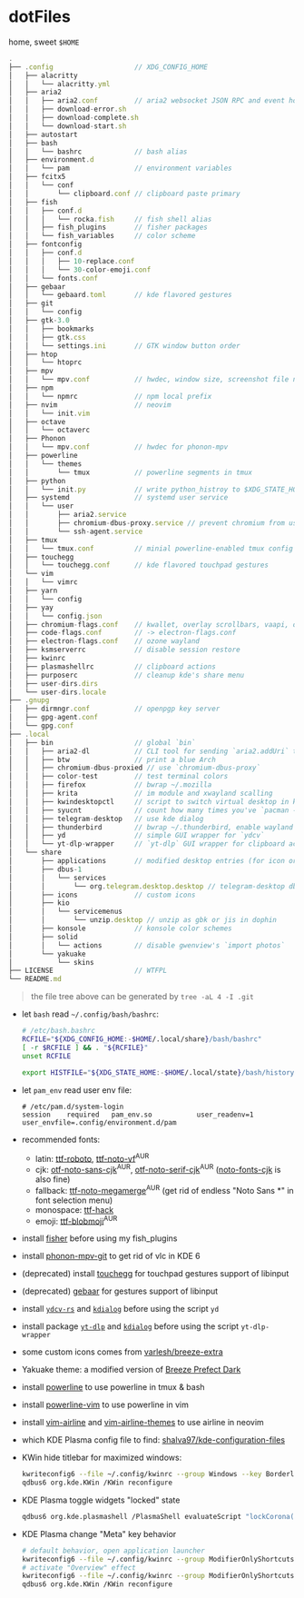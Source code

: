 # dotFiles

home, sweet `$HOME`

```js
.
├── .config                    // XDG_CONFIG_HOME
│   ├── alacritty
│   │   └── alacritty.yml
│   ├── aria2
│   │   ├── aria2.conf         // aria2 websocket JSON RPC and event hooks
│   │   ├── download-error.sh
│   │   ├── download-complete.sh
│   │   └── download-start.sh
│   ├── autostart
│   ├── bash
│   │   └── bashrc             // bash alias
│   ├── environment.d
│   │   └── pam                // environment variables
│   ├── fcitx5
│   │   └── conf
│   │       └── clipboard.conf // clipboard paste primary
│   ├── fish
│   │   ├── conf.d
│   │   │   └── rocka.fish     // fish shell alias
│   │   ├── fish_plugins       // fisher packages
│   │   └── fish_variables     // color scheme
│   ├── fontconfig
│   │   ├── conf.d
│   │   │   ├── 10-replace.conf
│   │   │   └── 30-color-emoji.conf
│   │   └── fonts.conf
│   ├── gebaar
│   │   └── gebaard.toml       // kde flavored gestures
│   ├── git
│   │   └── config
│   ├── gtk-3.0
│   │   ├── bookmarks
│   │   ├── gtk.css
│   │   └── settings.ini       // GTK window button order
│   ├── htop
│   │   └── htoprc
│   ├── mpv
│   │   └── mpv.conf           // hwdec, window size, screenshot file name, etc
│   ├── npm
│   │   └── npmrc              // npm local prefix
│   ├── nvim                   // neovim
│   │   └── init.vim
│   ├── octave
│   │   └── octaverc
│   ├── Phonon
│   │   └── mpv.conf           // hwdec for phonon-mpv
│   ├── powerline
│   │   └── themes
│   │       └── tmux           // powerline segments in tmux
│   ├── python
│   │   └── init.py            // write python_histroy to $XDG_STATE_HOME
│   ├── systemd                // systemd user service
│   │   └── user
│   │       ├── aria2.service
│   │       ├── chromium-dbus-proxy.service // prevent chromium from using dark mode
│   │       └── ssh-agent.service
│   ├── tmux
│   │   └── tmux.conf          // minial powerline-enabled tmux config
│   ├── touchegg
│   │   └── touchegg.conf      // kde flavored touchpad gestures
│   └── vim
│   │   └── vimrc
│   ├── yarn
│   │   └── config
│   ├── yay
│   │   └── config.json
│   ├── chromium-flags.conf    // kwallet, overlay scrollbars, vaapi, ozone wayland
│   ├── code-flags.conf        // -> electron-flags.conf
│   ├── electron-flags.conf    // ozone wayland
│   ├── ksmserverrc            // disable session restore
│   ├── kwinrc
│   ├── plasmashellrc          // clipboard actions
│   ├── purposerc              // cleanup kde's share menu
│   ├── user-dirs.dirs
│   └── user-dirs.locale
├── .gnupg
│   ├── dirmngr.conf           // openpgp key server
│   ├── gpg-agent.conf
│   └── gpg.conf
├── .local
│   ├── bin                    // global `bin`
│   │   ├── aria2-dl           // CLI tool for sending `aria2.addUri` to JSON RPC
│   │   ├── btw                // print a blue Arch
│   │   ├── chromium-dbus-proxied // use `chromium-dbus-proxy`
│   │   ├── color-test         // test terminal colors
│   │   ├── firefox            // bwrap ~/.mozilla
│   │   ├── krita              // im module and xwayland scalling
│   │   ├── kwindesktopctl     // script to switch virtual desktop in kde
│   │   ├── syucnt             // count how many times you've `pacman -Syu`'d
│   │   ├── telegram-desktop   // use kde dialog
│   │   ├── thunderbird        // bwrap ~/.thunderbird, enable wayland
│   │   ├── yd                 // simple GUI wrapper for `ydcv`
│   │   └── yt-dlp-wrapper     // `yt-dlp` GUI wrapper for clipboard actions
│   └── share
│       ├── applications       // modified desktop entries (for icon or description)
│       ├── dbus-1
│       │   └── services
│       │       └── org.telegram.desktop.desktop // telegram-desktop dbus activation
│       ├── icons              // custom icons
│       ├── kio
│       │   └── servicemenus
│       │       └── unzip.desktop // unzip as gbk or jis in dophin
│       ├── konsole            // konsole color schemes
│       ├── solid
│       │   └── actions        // disable gwenview's `import photos`
│       └── yakuake
│           └── skins
├── LICENSE                    // WTFPL
└── README.md
```

> the file tree above can be generated by `tree -aL 4 -I .git`

- let `bash` read `~/.config/bash/bashrc`:

    ```bash
    # /etc/bash.bashrc
    RCFILE="${XDG_CONFIG_HOME:-$HOME/.local/share}/bash/bashrc"
    [ -r $RCFILE ] && . "${RCFILE}"
    unset RCFILE

    export HISTFILE="${XDG_STATE_HOME:-$HOME/.local/state}/bash/history"
    ```

- let `pam_env` read user env file:

    ```
    # /etc/pam.d/system-login
    session    required   pam_env.so           user_readenv=1 user_envfile=.config/environment.d/pam
    ```

- recommended fonts:
  - latin: [ttf-roboto][roboto], [ttf-noto-vf][noto-vf]<sup>AUR</sup>
  - cjk: [otf-noto-sans-cjk][noto-sans-cjk]<sup>AUR</sup>, [otf-noto-serif-cjk][noto-serif-cjk]<sup>AUR</sup> ([noto-fonts-cjk][noto-cjk] is also fine)
  - fallback: [ttf-noto-megamerge][noto-megamerge]<sup>AUR</sup> (get rid of endless "Noto Sans *" in font selection menu)
  - monospace: [ttf-hack][hack]
  - emoji: [ttf-blobmoji][blobmoji]<sup>AUR</sup>
- install [fisher][fisher] before using my fish_plugins
- install [phonon-mpv-git][phonon] to get rid of vlc in KDE 6
- (deprecated) install [touchegg][touchegg] for touchpad gestures support of libinput
- (deprecated) [gebaar][gebaar] for gestures support of libinput
- install [`ydcv-rs`][ydcv-rs] and [`kdialog`][kdialog] before using the script `yd`
- install package [`yt-dlp`][yt-dlp] and [`kdialog`][kdialog] before using the script `yt-dlp-wrapper`
- some custom icons comes from [varlesh/breeze-extra](https://github.com/varlesh/breeze-extra)
- Yakuake theme: a modified version of [Breeze Prefect Dark][yakuake-theme]
- install [powerline][powerline] to use powerline in tmux & bash
- install [powerline-vim][powerline-vim] to use powerline in vim
- install [vim-airline][vim-airline] and [vim-airline-themes][vim-airline-themes] to use airline in neovim
- which KDE Plasma config file to find: [shalva97/kde-configuration-files](https://github.com/shalva97/kde-configuration-files)
- KWin hide titlebar for maximized windows:

    ```bash
    kwriteconfig6 --file ~/.config/kwinrc --group Windows --key BorderlessMaximizedWindows true
    qdbus6 org.kde.KWin /KWin reconfigure
    ```

- KDE Plasma toggle widgets "locked" state

    ```bash
    qdbus6 org.kde.plasmashell /PlasmaShell evaluateScript "lockCorona(!locked)"
    ```

- KDE Plasma change "Meta" key behavior

    ```bash
    # default behavior, open application launcher
    kwriteconfig6 --file ~/.config/kwinrc --group ModifierOnlyShortcuts --key Meta "org.kde.plasmashell,/PlasmaShell,org.kde.PlasmaShell,activateLauncherMenu"
    # activate "Overview" effect
    kwriteconfig6 --file ~/.config/kwinrc --group ModifierOnlyShortcuts --key Meta "org.kde.kglobalaccel,/component/kwin,org.kde.kglobalaccel.Component,invokeShortcut,Overview"
    qdbus6 org.kde.KWin /KWin reconfigure
    ```

[roboto]: https://archlinux.org/packages/extra/any/ttf-roboto/
[noto-vf]: https://aur.archlinux.org/pkgbase/ttf-noto-vf
[noto-cjk]: https://www.archlinux.org/packages/extra/any/noto-fonts-cjk/
[noto-sans-cjk]: https://aur.archlinux.org/packages/otf-noto-sans-cjk
[noto-serif-cjk]: https://aur.archlinux.org/packages/otf-noto-serif-cjk
[noto-megamerge]: https://aur.archlinux.org/packages/ttf-noto-megamerge
[hack]: https://www.archlinux.org/packages/extra/any/ttf-hack/
[blobmoji]: https://aur.archlinux.org/packages/ttf-blobmoji/
[fisher]: https://github.com/jorgebucaran/fisher
[phonon]: https://github.com/archlinuxcn/repo/tree/master/archlinuxcn/phonon-mpv-git
[touchegg]: https://aur.archlinux.org/packages/touchegg/
[gebaar]: https://aur.archlinux.org/packages/gebaar/
[ydcv-rs]: https://aur.archlinux.org/packages/ydcv-rs/
[kdialog]: https://www.archlinux.org/packages/extra/x86_64/kdialog/
[yt-dlp]: https://archlinux.org/packages/community/any/yt-dlp/
[yakuake-theme]: https://store.kde.org/p/1193435/
[powerline]: https://www.archlinux.org/packages/community/x86_64/powerline/
[powerline-vim]: https://www.archlinux.org/packages/community/x86_64/powerline-vim/
[vim-airline]: https://www.archlinux.org/packages/community/any/vim-airline/
[vim-airline-themes]: https://www.archlinux.org/packages/community/any/vim-airline-themes/
